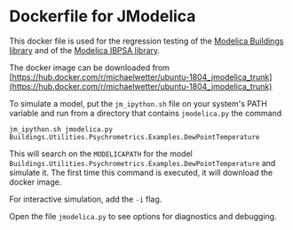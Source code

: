 # Dockerfile for JModelica

This docker file is used for the regression testing
of the [Modelica Buildings library](https://github.com/lbl-srg/modelica-buildings) and
of the [Modelica IBPSA library](https://github.com/lbl-srg/modelica-buildings).

The docker image can be downloaded from
[https://hub.docker.com/r/michaelwetter/ubuntu-1804_jmodelica_trunk](https://hub.docker.com/r/michaelwetter/ubuntu-1804_jmodelica_trunk)

To simulate a model, put the `jm_ipython.sh` file on your system's PATH variable
and run from a directory that contains `jmodelica.py` the command
```
jm_ipython.sh jmodelica.py Buildings.Utilities.Psychrometrics.Examples.DewPointTemperature
```
This will search on the `MODELICAPATH` for the model `Buildings.Utilities.Psychrometrics.Examples.DewPointTemperature`
and simulate it. The first time this command is executed, it will download the docker image.

For interactive simulation, add the `-i` flag.

Open the file `jmodelica.py` to see options for diagnostics and debugging.
